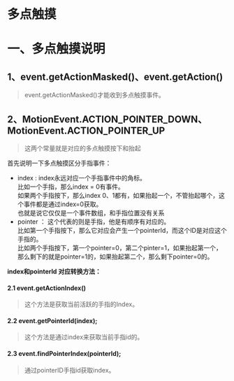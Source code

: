 # 多点触摸

# 一、多点触摸说明
## 1、event.getActionMasked()、event.getAction()
> event.getActionMasked()才能收到多点触摸事件。
## 2、MotionEvent.ACTION_POINTER_DOWN、MotionEvent.ACTION_POINTER_UP
> 这两个常量就是对应的多点触摸按下和抬起

首先说明一下多点触摸区分手指事件：
- index : index永远对应一个手指事件中的角标。   
比如一个手指，那么index = 0有事件。   
如果两个手指按下，那么index 0、1都有，如果抬起一个，不管抬起哪个，这个事件都是通过index=0获取。    
也就是说它仅仅是一个事件数组，和手指位置没有关系
- pointer ： 这个代表的则是手指，他是有顺序有对应的。   
比如第一个手指按下，那么它对应会产生一个pointerId，而这个ID是对应这个手指的。    
比如两个手指按下，第一个pointer=0，第二个pinter=1，如果抬起第一个，那么剩下的就是pointer=1的，如果抬起第二个，那么剩下pointer=0的。

**index和pointerId 对应转换方法：**    
#### 2.1 event.getActionIndex()
> 这个方法是获取当前活跃的手指的Index。

#### 2.2 event.getPointerId(index);
> 这个方法是通过index来获取当前手指id的。

#### 2.3 event.findPointerIndex(pointerId);
> 通过pointerID手指id获取index。
